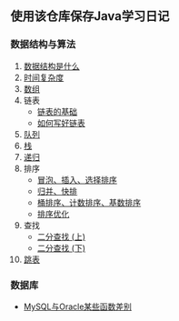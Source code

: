 ## 使用该仓库保存Java学习日记

### 数据结构与算法

1. [数据结构是什么](https://github.com/Jakexsc/JavaStudyBook/blob/master/%E6%95%B0%E6%8D%AE%E7%BB%93%E6%9E%84%E4%B8%8E%E7%AE%97%E6%B3%95/1.%E6%95%B0%E6%8D%AE%E7%BB%93%E6%9E%84%E6%98%AF%E4%BB%80%E4%B9%88.md)
2. [时间复杂度](https://github.com/Jakexsc/JavaStudyBook/blob/master/%E6%95%B0%E6%8D%AE%E7%BB%93%E6%9E%84%E4%B8%8E%E7%AE%97%E6%B3%95/2.%E6%97%B6%E9%97%B4%E5%A4%8D%E6%9D%82%E5%BA%A6.md)
3. [数组](https://github.com/Jakexsc/JavaStudyBook/blob/master/%E6%95%B0%E6%8D%AE%E7%BB%93%E6%9E%84%E4%B8%8E%E7%AE%97%E6%B3%95/3.%E6%95%B0%E7%BB%84.md)
4. 链表
   - [链表的基础](https://github.com/Jakexsc/JavaStudyBook/blob/master/%E6%95%B0%E6%8D%AE%E7%BB%93%E6%9E%84%E4%B8%8E%E7%AE%97%E6%B3%95/4.1.%E9%93%BE%E8%A1%A8%E7%9A%84%E5%9F%BA%E7%A1%80.md)
   - [如何写好链表](https://github.com/Jakexsc/JavaStudyBook/blob/master/%E6%95%B0%E6%8D%AE%E7%BB%93%E6%9E%84%E4%B8%8E%E7%AE%97%E6%B3%95/4.2.%E5%A6%82%E4%BD%95%E5%86%99%E5%A5%BD%E9%93%BE%E8%A1%A8.md)
6. [队列](https://github.com/Jakexsc/JavaStudyBook/blob/master/%E6%95%B0%E6%8D%AE%E7%BB%93%E6%9E%84%E4%B8%8E%E7%AE%97%E6%B3%95/6.%E9%98%9F%E5%88%97.md)
7. [栈](https://github.com/Jakexsc/JavaStudyBook/blob/master/%E6%95%B0%E6%8D%AE%E7%BB%93%E6%9E%84%E4%B8%8E%E7%AE%97%E6%B3%95/7.%E6%A0%88.md)
8. [递归](https://github.com/Jakexsc/JavaStudyBook/blob/master/%E6%95%B0%E6%8D%AE%E7%BB%93%E6%9E%84%E4%B8%8E%E7%AE%97%E6%B3%95/8.%E9%80%92%E5%BD%92.md)
9. 排序
   - [冒泡、插入、选择排序](https://github.com/Jakexsc/JavaStudyBook/blob/master/%E6%95%B0%E6%8D%AE%E7%BB%93%E6%9E%84%E4%B8%8E%E7%AE%97%E6%B3%95/8.1.%E6%8E%92%E5%BA%8F%20-%20%E5%86%92%E6%B3%A1%E3%80%81%E6%8F%92%E5%85%A5%E3%80%81%E9%80%89%E6%8B%A9%E6%8E%92%E5%BA%8F.md)
   - [归并、快排](https://github.com/Jakexsc/JavaStudyBook/blob/master/%E6%95%B0%E6%8D%AE%E7%BB%93%E6%9E%84%E4%B8%8E%E7%AE%97%E6%B3%95/8.2.%E6%8E%92%E5%BA%8F%20-%20%E5%BD%92%E5%B9%B6%E3%80%81%E5%BF%AB%E6%8E%92.md)
   - [桶排序、计数排序、基数排序](https://github.com/Jakexsc/JavaStudyBook/blob/master/%E6%95%B0%E6%8D%AE%E7%BB%93%E6%9E%84%E4%B8%8E%E7%AE%97%E6%B3%95/8.3.%E7%BA%BF%E6%80%A7%E6%8E%92%E5%BA%8F%20-%20%E6%A1%B6%E6%8E%92%E5%BA%8F%E3%80%81%E8%AE%A1%E6%95%B0%E6%8E%92%E5%BA%8F%E3%80%81%E5%9F%BA%E6%95%B0%E6%8E%92%E5%BA%8F.md)
   - [排序优化](https://github.com/Jakexsc/JavaStudyBook/blob/master/%E6%95%B0%E6%8D%AE%E7%BB%93%E6%9E%84%E4%B8%8E%E7%AE%97%E6%B3%95/8.4.%E6%8E%92%E5%BA%8F%E4%BC%98%E5%8C%96.md)
9. 查找
   - [二分查找 (上) ](https://github.com/Jakexsc/JavaStudyBook/blob/master/%E6%95%B0%E6%8D%AE%E7%BB%93%E6%9E%84%E4%B8%8E%E7%AE%97%E6%B3%95/9.1.%E4%BA%8C%E5%88%86%E6%9F%A5%E6%89%BE(%E4%B8%8A).md)
   - [二分查找 (下) ](https://github.com/Jakexsc/JavaStudyBook/blob/master/%E6%95%B0%E6%8D%AE%E7%BB%93%E6%9E%84%E4%B8%8E%E7%AE%97%E6%B3%95/9.2.%E4%BA%8C%E5%88%86%E6%9F%A5%E6%89%BE(%E4%B8%8B).md)
10. [跳表]()

### 数据库

- [MySQL与Oracle某些函数差别](https://github.com/Jakexsc/JavaStudyBook/blob/master/%E6%95%B0%E6%8D%AE%E5%BA%93/MySQL%E4%B8%8EOracle%E6%9F%90%E4%BA%9B%E5%87%BD%E6%95%B0%E5%B7%AE%E5%88%AB.md)

